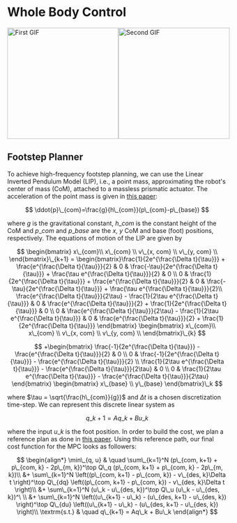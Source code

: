 # Whole Body Control
<div style="display: flex; align-items: center;">
    <img src="https://github.com/AlexKoldy/whole_body_control/assets/52255127/b92ee60c-a9ff-4868-b9ee-1ad66abe9ab7" height="255" alt="First GIF">
    <img src="https://github.com/AlexKoldy/whole_body_control/assets/52255127/f3d5e513-711c-46dd-b3d8-7477760e9f7c" height="255" alt="Second GIF">
</div>





## Footstep Planner
To achieve high-frequency footstep planning, we can use the Linear Inverted Pendulum Model (LIP), i.e., a point mass, approximating the robot's center of mass (CoM), attached to a massless prismatic actuator. The acceleration of the point mass is given in [this paper](https://ieeexplore.ieee.org/document/6907116):

$$
\ddot{p}\_{com}=\frac{g}{h\_{com}}(p\_{com}-p\_{base})
$$

where $g$ is the gravitational constant, $h\_{com}$ is the constant height of the CoM and $p\_{com}$ and $p\_{base}$ are the $x$, $y$ CoM and base (foot) positions, respectively. The equations of motion of the LIP are given by

$$
\begin{bmatrix}
x\_{com}\\
x\_{com} \\
v\_{x, com} \\
v\_{y, com} \\
\end{bmatrix}\_{k+1} = \begin{bmatrix}\frac{1}{2e^{\frac{\Delta t}{\tau}}} + \frac{e^{\frac{\Delta t}{\tau}}}{2} & 0 & \frac{-\tau}{2e^{\frac{\Delta t}{\tau}}} + \frac{\tau e^{\frac{\Delta t}{\tau}}}{2} & 0 \\
0 & \frac{1}{2e^{\frac{\Delta t}{\tau}}} + \frac{e^{\frac{\Delta t}{\tau}}}{2} & 0 & \frac{-\tau}{2e^{\frac{\Delta t}{\tau}}} + \frac{\tau e^{\frac{\Delta t}{\tau}}}{2}\\
\frac{e^{\frac{\Delta t}{\tau}}}{2\tau} - \frac{1}{2\tau e^{\frac{\Delta t}{\tau}}} & 0 & \frac{e^{\frac{\Delta t}{\tau}}}{2} + \frac{1}{2e^{\frac{\Delta t}{\tau}}} & 0 \\
0 & \frac{e^{\frac{\Delta t}{\tau}}}{2\tau} - \frac{1}{2\tau e^{\frac{\Delta t}{\tau}}} & 0 & \frac{e^{\frac{\Delta t}{\tau}}}{2} + \frac{1}{2e^{\frac{\Delta t}{\tau}}}
\end{bmatrix} \begin{bmatrix}
x\_{com}\\
x\_{com} \\
v\_{x, com} \\
v\_{y, com} \\
\end{bmatrix}\_{k}
$$

$$
+\begin{bmatrix}
\frac{-1}{2e^{\frac{\Delta t}{\tau}}} - \frac{e^{\frac{\Delta t}{\tau}}}{2} & 0 \\
0 & \frac{-1}{2e^{\frac{\Delta t}{\tau}}} - \frac{e^{\frac{\Delta t}{\tau}}}{2} \\
\frac{1}{2\tau e^{\frac{\Delta t}{\tau}}} - \frac{e^{\frac{\Delta t}{\tau}}}{2\tau} & 0 \\
0 & \frac{1}{2\tau e^{\frac{\Delta t}{\tau}}} - \frac{e^{\frac{\Delta t}{\tau}}}{2\tau} 
\end{bmatrix} \begin{bmatrix}
x\_{base} \\
y\_{base}
\end{bmatrix}\_k
$$

where $\tau = \sqrt{\frac{h\_{com}}{g}}$ and $\Delta t$ is a chosen discretization time-step. We can represent this discrete linear system as 

$$
q\_{k+1} = Aq\_k + Bu\_k
$$

where the input $u\_k$ is the foot position. In order to build the cost, we plan a reference plan as done in [this paper](https://www.researchgate.net/publication/301463868\_Robust\_and\_Agile\_3D\_Biped\_Walking\_With\_Steering\_Capability\_Using\_a\_Footstep\_Predictive\_Approach). Using this reference path, our final cost function for the MPC looks as followers:

$$
\begin{align*}
\min\_{q, u} & \quad \sum\_{k=1}^N (p\_{com, k+1} + p\_{com, k} - 2p\_{m, k})^\top Q\_q (p\_{com, k+1} + p\_{com, k} - 2p\_{m, k})\\
&+ \sum\_{k=1}^N \left((p\_{com, k+1} - p\_{com, k}) - v\_{des, k}\Delta t \right)^\top Q\_{dq} \left((p\_{com, k+1} - p\_{com, k}) - v\_{des, k}\Delta t \right)\\
&+ \sum\_{k=1}^N (u\_k - u\_{des, k})^\top Q\_u (u\_k - u\_{des, k})^\ \\
&+ \sum\_{k=1}^N \left((u\_{k+1} - u\_k) - (u\_{des, k+1} - u\_{des, k}) \right)^\top Q\_{du} \left((u\_{k+1} - u\_k) - (u\_{des, k+1} - u\_{des, k}) \right)\\
\textrm{s.t.} & \quad q\_{k+1} = Aq\_k + Bu\_k
\end{align*}
$$
